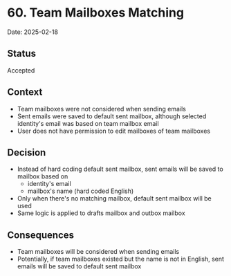 # 60. Team Mailboxes Matching

Date: 2025-02-18

## Status

Accepted

## Context

- Team mailboxes were not considered when sending emails
- Sent emails were saved to default sent mailbox, although selected identity's email was based on team mailbox email
- User does not have permission to edit mailboxes of team mailboxes

## Decision

- Instead of hard coding default sent mailbox, sent emails will be saved to mailbox based on
  - identity's email
  - mailbox's name (hard coded English)
- Only when there's no matching mailbox, default sent mailbox will be used
- Same logic is applied to drafts mailbox and outbox mailbox

## Consequences

- Team mailboxes will be considered when sending emails
- Potentially, if team mailboxes existed but the name is not in English, sent emails will be saved to default sent mailbox
